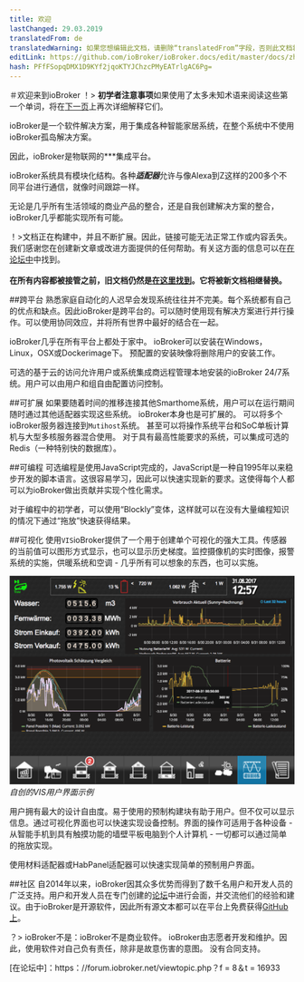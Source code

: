 ```yaml
---
title: 欢迎
lastChanged: 29.03.2019
translatedFrom: de
translatedWarning: 如果您想编辑此文档，请删除“translatedFrom”字段，否则此文档将再次自动翻译
editLink: https://github.com/ioBroker/ioBroker.docs/edit/master/docs/zh-cn/README.md
hash: PFfFSopqDMX1D9KYf2jqoKTYJChzcPMyEATrlgAC6Pg=
---
```

＃欢迎来到ioBroker
！> **初学者注意事项**如果使用了太多未知术语来阅读这些第一个单词，将在[下一页](basics/README.md)上再次详细解释它们。

ioBroker是一个软件解决方案，用于集成各种智能家居系统，在整个系统中不使用ioBroker孤岛解决方案。

因此，ioBroker是物联网的***集成平台。

ioBroker系统具有模块化结构。各种***适配器***允许与像Alexa到Z这样的200多个不同平台进行通信，就像时间跟踪一样。

无论是几乎所有生活领域的商业产品的整合，还是自我创建解决方案的整合，ioBroker几乎都能实现所有可能。

！&gt;文档正在构建中，并且不断扩展。因此，链接可能无法正常工作或内容丢失。我们感谢您在创建新文章或改进方面提供的任何帮助。有关这方面的信息可以在[在论坛中](https://forum.iobroker.net)中找到。 <br><br> **在所有内容都被接管之前，旧文档仍然是[在这里找到](http://www.iobroker.net)。它将被新文档相继替换。**

##跨平台
熟悉家庭自动化的人迟早会发现系统往往并不完美。每个系统都有自己的优点和缺点。因此ioBroker是跨平台的。可以随时使用现有解决方案进行并行操作。可以使用协同效应，并将所有世界中最好的结合在一起。

ioBroker几乎在所有平台上都处于家中。 ioBroker可以安装在Windows，Linux，OSX或Dockerimage下。
预配置的安装映像将删除用户的安装工作。

可选的基于云的访问允许用户或系统集成商远程管理本地安装的ioBroker 24/7系统。用户可以由用户和组自由配置访问控制。

##可扩展
如果要随着时间的推移连接其他Smarthome系统，用户可以在运行期间随时通过其他适配器实现这些系统。 ioBroker本身也是可扩展的。
可以将多个ioBroker服务器连接到`Mutihost`系统。
甚至可以将操作系统平台和SoC单板计算机与大型多核服务器混合使用。
对于具有最高性能要求的系统，可以集成可选的Redis（一种特别快的数据库）。

##可编程
可选编程是使用JavaScript完成的，JavaScript是一种自1995年以来稳步开发的脚本语言。这很容易学习，因此可以快速实现新的要求。这使得每个人都可以为ioBroker做出贡献并实现个性化需求。

对于编程中的初学者，可以使用“Blockly”变体，这样就可以在没有大量编程知识的情况下通过“拖放”快速获得结果。

##可视化
使用`VIS`ioBroker提供了一个用于创建单个可视化的强大工具。传感器的当前值可以图形方式显示，也可以显示历史梯度。监控摄像机的实时图像，报警系统的实施，供暖系统和空调 - 几乎所有可以想象的东西，也可以实施。

![VIS](../de/media/vis2.png)*自创的VIS用户界面示例*

用户拥有最大的设计自由度。易于使用的预制构建块有助于用户。但不仅可以显示信息。通过可视化界面也可以快速实现设备控制。界面的操作可适用于各种设备 - 从智能手机到具有触摸功能的墙壁平板电脑到个人计算机 - 一切都可以通过简单的拖放实现。

使用材料适配器或HabPanel适配器可以快速实现简单的预制用户界面。

##社区
自2014年以来，ioBroker因其众多优势而得到了数千名用户和开发人员的广泛支持。用户和开发人员在专门创建的[论坛](https://forum.iobroker.net)中进行会面，并交流他们的经验和建议。由于ioBroker是开源软件，因此所有源文本都可以在平台上免费获得[GitHub上](https://github.com/ioBroker)。

？> ioBroker不是：ioBroker不是商业软件。 ioBroker由志愿者开发和维护。因此，使用软件对自己负有责任，除非是故意伤害的意图。
没有合同支持。

[在论坛中]：https：//forum.iobroker.net/viewtopic.php？f = 8＆t = 16933